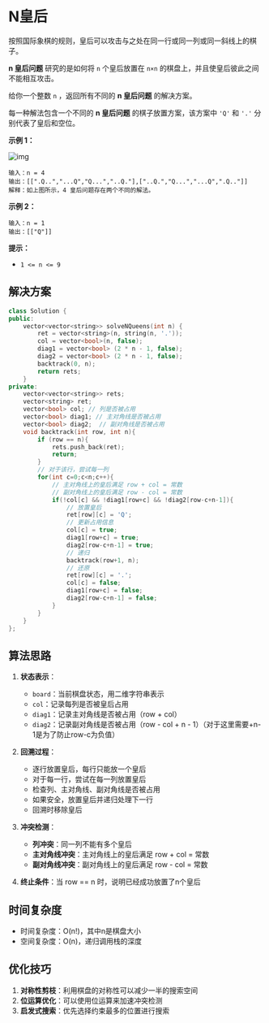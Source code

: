 # N皇后

按照国际象棋的规则，皇后可以攻击与之处在同一行或同一列或同一斜线上的棋子。

**n 皇后问题** 研究的是如何将 `n` 个皇后放置在 `n×n` 的棋盘上，并且使皇后彼此之间不能相互攻击。

给你一个整数 `n` ，返回所有不同的 **n 皇后问题** 的解决方案。

每一种解法包含一个不同的 **n 皇后问题** 的棋子放置方案，该方案中 `'Q'` 和 `'.'` 分别代表了皇后和空位。

 

**示例 1：**

![img](https://assets.leetcode.com/uploads/2020/11/13/queens.jpg)

```
输入：n = 4
输出：[[".Q..","...Q","Q...","..Q."],["..Q.","Q...","...Q",".Q.."]]
解释：如上图所示，4 皇后问题存在两个不同的解法。
```

**示例 2：**

```
输入：n = 1
输出：[["Q"]]
```

 

**提示：**

- `1 <= n <= 9`

## 解决方案

```cpp
class Solution {
public:
    vector<vector<string>> solveNQueens(int n) {
        ret = vector<string>(n, string(n, '.'));
        col = vector<bool>(n, false);
        diag1 = vector<bool> (2 * n - 1, false);
        diag2 = vector<bool> (2 * n - 1, false);
        backtrack(0, n);
        return rets;
    }
private:
    vector<vector<string>> rets;
    vector<string> ret;
    vector<bool> col; // 列是否被占用
    vector<bool> diag1; // 主对角线是否被占用
    vector<bool> diag2;  // 副对角线是否被占用
    void backtrack(int row, int n){
        if (row == n){
            rets.push_back(ret);
            return;
        }
        // 对于该行，尝试每一列
        for(int c=0;c<n;c++){
            // 主对角线上的皇后满足 row + col = 常数
            // 副对角线上的皇后满足 row - col = 常数
            if(!col[c] && !diag1[row+c] && !diag2[row-c+n-1]){
                // 放置皇后
                ret[row][c] = 'Q';
                // 更新占用信息
                col[c] = true;
                diag1[row+c] = true;
                diag2[row-c+n-1] = true;
                // 递归
                backtrack(row+1, n);
                // 还原
                ret[row][c] = '.';
                col[c] = false;
                diag1[row+c] = false;
                diag2[row-c+n-1] = false;
            }
        }
    }
};
```

## 算法思路

1. **状态表示**：
   - `board`：当前棋盘状态，用二维字符串表示
   - `col`：记录每列是否被皇后占用
   - `diag1`：记录主对角线是否被占用（row + col）
   - `diag2`：记录副对角线是否被占用（row - col + n - 1）（对于这里需要+n-1是为了防止row-c为负值）

2. **回溯过程**：
   - 逐行放置皇后，每行只能放一个皇后
   - 对于每一行，尝试在每一列放置皇后
   - 检查列、主对角线、副对角线是否被占用
   - 如果安全，放置皇后并递归处理下一行
   - 回溯时移除皇后

3. **冲突检测**：
   - **列冲突**：同一列不能有多个皇后
   - **主对角线冲突**：主对角线上的皇后满足 row + col = 常数
   - **副对角线冲突**：副对角线上的皇后满足 row - col = 常数

4. **终止条件**：当 row == n 时，说明已经成功放置了n个皇后

## 时间复杂度

- 时间复杂度：O(n!)，其中n是棋盘大小
- 空间复杂度：O(n)，递归调用栈的深度

## 优化技巧

1. **对称性剪枝**：利用棋盘的对称性可以减少一半的搜索空间
2. **位运算优化**：可以使用位运算来加速冲突检测
3. **启发式搜索**：优先选择约束最多的位置进行搜索